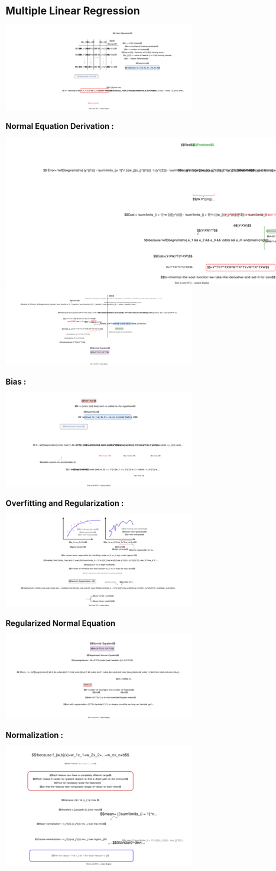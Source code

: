 <style>
  .small{
  width : 200%;
  }
</style>

# Multiple Linear Regression 
<img src="images/regurzation.svg">

## Normal Equation Derivation :
<div class="small">
<img src="images/minimize.svg">
</div>
<img src="images/reguralilambda.svg">

## Bias :

<img src="images/bias.svg">

## Overfitting and Regularization :

<img src="images/overfit.svg">

## Regularized Normal Equation

<img src="images/normregular.svg">

## Normalization : 
<img src="images/feature~scaling.svg">
